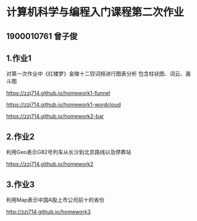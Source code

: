 # 计算机科学与编程入门课程第二次作业
## 1900010761 曾子俊
## 1.作业1
对第一次作业中《红楼梦》金陵十二钗词频进行图表分析
包含柱状图、词云、漏斗图

https://zzj714.github.io/homework1-funnel

https://zzj714.github.io/homework1-wordcloud

https://zzj714.github.io/homework2-bar

## 2.作业2
利用Geo表示G82号列车从长沙到北京路线以及停靠站

https://zzj714.github.io/homework2
## 3.作业3
利用Map表示中国A股上市公司前十的省份

http://zzj714.github.io/homework3
